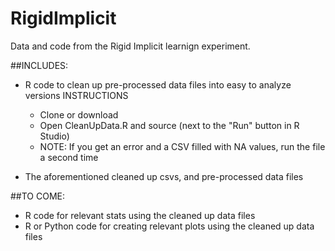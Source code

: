 # RigidImplicit
Data and code from the Rigid Implicit learnign experiment.

##INCLUDES:

* R code to clean up pre-processed data files into easy to analyze versions
  INSTRUCTIONS
  + Clone or download
  + Open CleanUpData.R and source (next to the "Run" button in R Studio)
  + NOTE: If you get an error and a CSV filled with NA values, run the file a second time
  
* The aforementioned cleaned up csvs, and pre-processed data files

##TO COME:

* R code for relevant stats using the cleaned up data files
* R or Python code for creating relevant plots using the cleaned up data files